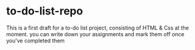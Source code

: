 # to-do-list-repo

This is a first draft for a to-do list project, consisting of HTML & Css at the moment. you can write down your assignments and mark them off once you've completed them
